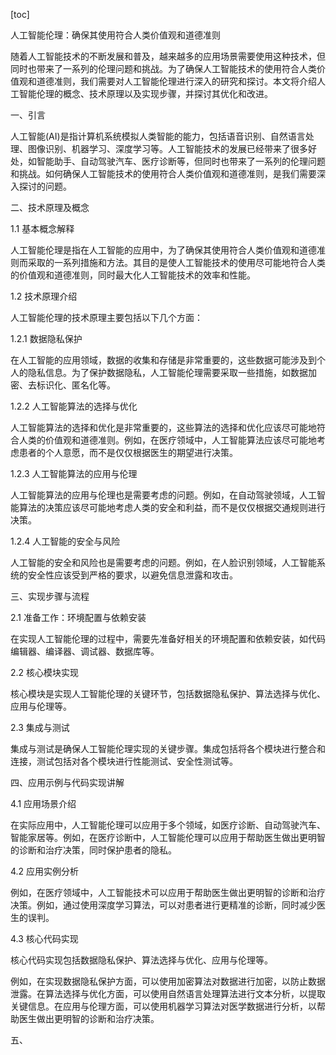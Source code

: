 
[toc]                    
                
                
人工智能伦理：确保其使用符合人类价值观和道德准则

随着人工智能技术的不断发展和普及，越来越多的应用场景需要使用这种技术，但同时也带来了一系列的伦理问题和挑战。为了确保人工智能技术的使用符合人类价值观和道德准则，我们需要对人工智能伦理进行深入的研究和探讨。本文将介绍人工智能伦理的概念、技术原理以及实现步骤，并探讨其优化和改进。

一、引言

人工智能(AI)是指计算机系统模拟人类智能的能力，包括语音识别、自然语言处理、图像识别、机器学习、深度学习等。人工智能技术的发展已经带来了很多好处，如智能助手、自动驾驶汽车、医疗诊断等，但同时也带来了一系列的伦理问题和挑战。如何确保人工智能技术的使用符合人类价值观和道德准则，是我们需要深入探讨的问题。

二、技术原理及概念

1.1 基本概念解释

人工智能伦理是指在人工智能的应用中，为了确保其使用符合人类价值观和道德准则而采取的一系列措施和方法。其目的是使人工智能技术的使用尽可能地符合人类的价值观和道德准则，同时最大化人工智能技术的效率和性能。

1.2 技术原理介绍

人工智能伦理的技术原理主要包括以下几个方面：

1.2.1 数据隐私保护

在人工智能的应用领域，数据的收集和存储是非常重要的，这些数据可能涉及到个人的隐私信息。为了保护数据隐私，人工智能伦理需要采取一些措施，如数据加密、去标识化、匿名化等。

1.2.2 人工智能算法的选择与优化

人工智能算法的选择和优化是非常重要的，这些算法的选择和优化应该尽可能地符合人类的价值观和道德准则。例如，在医疗领域中，人工智能算法应该尽可能地考虑患者的个人意愿，而不是仅仅根据医生的期望进行决策。

1.2.3 人工智能算法的应用与伦理

人工智能算法的应用与伦理也是需要考虑的问题。例如，在自动驾驶领域，人工智能算法的决策应该尽可能地考虑人类的安全和利益，而不是仅仅根据交通规则进行决策。

1.2.4 人工智能的安全与风险

人工智能的安全和风险也是需要考虑的问题。例如，在人脸识别领域，人工智能系统的安全性应该受到严格的要求，以避免信息泄露和攻击。

三、实现步骤与流程

2.1 准备工作：环境配置与依赖安装

在实现人工智能伦理的过程中，需要先准备好相关的环境配置和依赖安装，如代码编辑器、编译器、调试器、数据库等。

2.2 核心模块实现

核心模块是实现人工智能伦理的关键环节，包括数据隐私保护、算法选择与优化、应用与伦理等。

2.3 集成与测试

集成与测试是确保人工智能伦理实现的关键步骤。集成包括将各个模块进行整合和连接，测试包括对各个模块进行性能测试、安全性测试等。

四、应用示例与代码实现讲解

4.1 应用场景介绍

在实际应用中，人工智能伦理可以应用于多个领域，如医疗诊断、自动驾驶汽车、智能家居等。例如，在医疗诊断中，人工智能伦理可以应用于帮助医生做出更明智的诊断和治疗决策，同时保护患者的隐私。

4.2 应用实例分析

例如，在医疗领域中，人工智能技术可以应用于帮助医生做出更明智的诊断和治疗决策。例如，通过使用深度学习算法，可以对患者进行更精准的诊断，同时减少医生的误判。

4.3 核心代码实现

核心代码实现包括数据隐私保护、算法选择与优化、应用与伦理等。

例如，在实现数据隐私保护方面，可以使用加密算法对数据进行加密，以防止数据泄露。在算法选择与优化方面，可以使用自然语言处理算法进行文本分析，以提取关键信息。在应用与伦理方面，可以使用机器学习算法对医学数据进行分析，以帮助医生做出更明智的诊断和治疗决策。

五、

